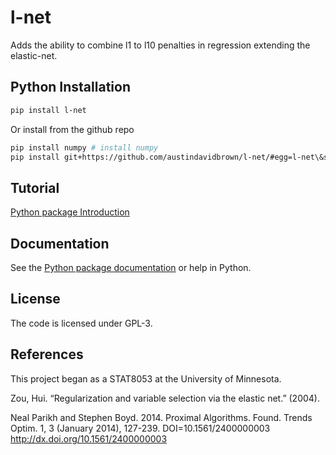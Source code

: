 l-net
===========

Adds the ability to combine l1 to l10 penalties in regression extending the elastic-net.

Python Installation
-------
```bash
pip install l-net
```

Or install from the github repo

```bash
pip install numpy # install numpy
pip install git+https://github.com/austindavidbrown/l-net/#egg=l-net\&subdirectory=python-package
```

Tutorial
-------
[Python package Introduction](https://github.com/austindavidbrown/l-net/blob/master/doc/python_package_introduction.md)


Documentation
-------
See the [Python package documentation](http://htmlpreview.github.io/?https://github.com/austindavidbrown/l-net/blob/master/doc/lnet.html) or help in Python.

License
-------
The code is licensed under GPL-3.

References
---------
This project began as a STAT8053 at the University of Minnesota.

Zou, Hui. “Regularization and variable selection via the elastic net.” (2004).

Neal Parikh and Stephen Boyd. 2014. Proximal Algorithms. Found. Trends Optim. 1, 3 (January 2014), 127-239. DOI=10.1561/2400000003 http://dx.doi.org/10.1561/2400000003